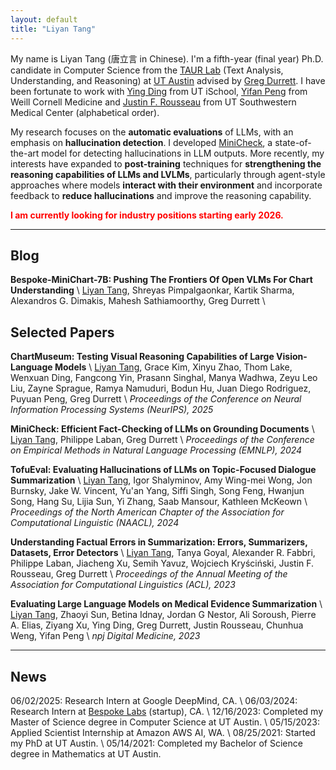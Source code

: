 ```yaml
---
layout: default
title: "Liyan Tang"
---
```


My name is Liyan Tang (唐立言 in Chinese). I'm a fifth-year (final year) Ph.D. candidate in Computer Science from the [TAUR Lab](https://taur.cs.utexas.edu) (Text Analysis, Understanding, and Reasoning) at [UT Austin](https://www.utexas.edu/) advised by [Greg Durrett](https://www.cs.utexas.edu/~gdurrett/). I have been fortunate to work with [Ying Ding](https://yingding.ischool.utexas.edu) from UT iSchool, [Yifan Peng](https://pengyifan.com) from Weill Cornell Medicine and [Justin F. Rousseau](https://dellmed.utexas.edu/directory/justin-rousseau) from UT Southwestern Medical Center (alphabetical order). 

My research focuses on the **automatic evaluations** of LLMs, with an emphasis on **hallucination detection**. I developed [MiniCheck](https://llm-aggrefact.github.io), a state-of-the-art model for detecting hallucinations in LLM outputs. More recently, my interests have expanded to **post-training** techniques for **strengthening the reasoning capabilities of LLMs and LVLMs**, particularly through agent-style approaches where models **interact with their environment** and incorporate feedback to **reduce hallucinations** and improve the reasoning capability.


<!-- I had a research internship at [Bespoke Labs](https://bespokelabs.ai) (startup) 2024-2025. Check out our SOTA fact-checking model [
Bespoke-MiniCheck-7B](https://huggingface.co/bespokelabs/Bespoke-MiniCheck-7B) on the [LLM-AggreFact leaderboard](https://llm-aggrefact.github.io) across 11 hulluciantion detection datasets and the real-time [demo](https://playground.bespokelabs.ai) based on my [MiniCheck paper](https://arxiv.org/pdf/2404.10774). -->

<span style="color: red; font-weight: bold;">I am currently looking for industry positions starting early 2026.</span>

---

## Blog

**Bespoke-MiniChart-7B: Pushing The Frontiers Of Open VLMs For Chart Understanding** [<i class="fa-solid fa-file"></i>](https://www.bespokelabs.ai/blog/bespoke-minichart-7b) \\
<u>Liyan Tang</u>, Shreyas Pimpalgaonkar, Kartik Sharma, Alexandros G. Dimakis, Mahesh Sathiamoorthy, Greg Durrett \\

## Selected Papers

<!-- <a href="https://arxiv.org/pdf/2505.13444"><img alt="Endpoint Badge" src="https://img.shields.io/endpoint?url=https://img.shields.io/endpoint?url=https%3A%2F%2Fapi.juleskreuer.eu%2Fcitation-badge.php%3Fshield%26doi%3D10.48550%2FarXiv.2505.13444&style=social&logo=googlescholar&logoSize=amg&label=Paper&labelColor=white&color=white" style="vertical-align: -4px;"></a> -->

**ChartMuseum: Testing Visual Reasoning Capabilities of Large Vision-Language Models** [<i class="fa-solid fa-file"></i>](https://arxiv.org/pdf/2505.13444) \\
<u>Liyan Tang</u>, Grace Kim, Xinyu Zhao, Thom Lake, Wenxuan Ding, Fangcong Yin, Prasann Singhal, Manya Wadhwa, Zeyu Leo Liu, Zayne Sprague, Ramya Namuduri, Bodun Hu, Juan Diego Rodriguez, Puyuan Peng, Greg Durrett \\
<em>Proceedings of the Conference on Neural Information Processing Systems (NeurIPS), 2025</em> 

**MiniCheck: Efficient Fact-Checking of LLMs on Grounding Documents** [<i class="fa-solid fa-file"></i>](https://aclanthology.org/2024.emnlp-main.499.pdf)\\
<u>Liyan Tang</u>, Philippe Laban, Greg Durrett \\
<em>Proceedings of the Conference on Empirical Methods in Natural Language Processing (EMNLP), 2024</em> 
<!-- <a href="https://aclanthology.org/2024.emnlp-main.499.pdf"><img alt="Endpoint Badge" src="https://img.shields.io/endpoint?url=https%3A%2F%2Fapi.juleskreuer.eu%2Fcitation-badge.php%3Fshield%26doi%3D10.48550%2FarXiv.2404.10774&style=social&logo=googlescholar&logoSize=amg&label=Paper&labelColor=white&color=white" style="vertical-align: -4px;"></a>\\ -->

**TofuEval: Evaluating Hallucinations of LLMs on Topic-Focused Dialogue Summarization** [<i class="fa-solid fa-file"></i>](https://aclanthology.org/2024.naacl-long.251.pdf)\\
<u>Liyan Tang</u>, Igor Shalyminov, Amy Wing-mei Wong, Jon Burnsky, Jake W. Vincent, Yu'an Yang, Siffi Singh, Song Feng, Hwanjun Song, Hang Su, Lijia Sun, Yi Zhang, Saab Mansour, Kathleen McKeown \\
<em>Proceedings of the North American Chapter of the Association for Computational Linguistic (NAACL), 2024</em>
<!-- <a href="https://aclanthology.org/2024.naacl-long.251.pdf"><img alt="Endpoint Badge" src="https://img.shields.io/endpoint?url=https%3A%2F%2Fapi.juleskreuer.eu%2Fcitation-badge.php%3Fshield%26doi%3D10.48550%2FarXiv.2402.13249&style=social&logo=googlescholar&logoSize=amg&label=Paper&labelColor=white&color=white" style="vertical-align: -4px;"></a> \\ -->


**Understanding Factual Errors in Summarization: Errors, Summarizers, Datasets, Error Detectors** [<i class="fa-solid fa-file"></i>](https://aclanthology.org/2023.acl-long.650.pdf)\\
<u>Liyan Tang</u>, Tanya Goyal, Alexander R. Fabbri, Philippe Laban, Jiacheng Xu, Semih Yavuz, Wojciech Kryściński, Justin F. Rousseau, Greg Durrett \\
<em>Proceedings of the Annual Meeting of the Association for Computational Linguistics (ACL), 2023</em>
<!-- <a href="https://aclanthology.org/2023.acl-long.650.pdf"><img alt="Endpoint Badge" src="https://img.shields.io/endpoint?url=https%3A%2F%2Fapi.juleskreuer.eu%2Fcitation-badge.php%3Fshield%26doi%3D10.48550%2FarXiv.2205.12854&style=social&logo=googlescholar&logoSize=amg&label=Paper&labelColor=white&color=white" style="vertical-align: -4px;"></a>\\ -->


**Evaluating Large Language Models on Medical Evidence Summarization** [<i class="fa-solid fa-file"></i>](https://www.nature.com/articles/s41746-023-00896-7.pdf)\\
<u>Liyan Tang</u>, Zhaoyi Sun, Betina Idnay, Jordan G Nestor, Ali Soroush, Pierre A. Elias, Ziyang Xu, Ying Ding, Greg Durrett, Justin Rousseau, Chunhua Weng, Yifan Peng \\
<em>npj Digital Medicine, 2023</em>
<!-- <a href="https://www.nature.com/articles/s41746-023-00896-7.pdf"><img alt="Endpoint Badge" src="https://img.shields.io/endpoint?url=https%3A%2F%2Fapi.juleskreuer.eu%2Fcitation-badge.php%3Fshield%26doi%3D10.1038%2Fs41746-023-00896-7&style=social&logo=googlescholar&logoSize=amg&label=Paper&labelColor=white&color=white" style="vertical-align: -4px;"></a> \\ -->

---

## News

06/02/2025: Research Intern at Google DeepMind, CA. \\
06/03/2024: Research Intern at [Bespoke Labs](https://bespokelabs.ai) (startup), CA. \\
12/16/2023: Completed my Master of Science degree in Computer Science at UT Austin. \\
05/15/2023: Applied Scientist Internship at Amazon AWS AI, WA. \\
08/25/2021: Started my PhD at UT Austin. \\
05/14/2021: Completed my Bachelor of Science degree in Mathematics at UT Austin.
